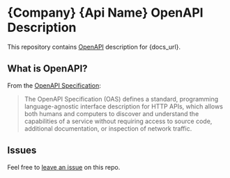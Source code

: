 # {Company} {Api Name} OpenAPI Description

This repository contains [OpenAPI](https://www.openapis.org/) description for {docs_url}.

## What is OpenAPI?

From the [OpenAPI Specification](https://github.com/OAI/OpenAPI-Specification):

> The OpenAPI Specification (OAS) defines a standard, programming language-agnostic interface description for HTTP APIs, which allows both humans and computers to discover and understand the capabilities of a service without requiring access to source code, additional documentation, or inspection of network traffic.

## Issues

Feel free to [leave an issue](https://github.com/fern-{company}/{company}-openapi) on this repo.
